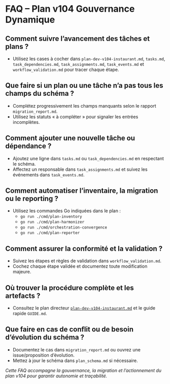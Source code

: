 # FAQ – Plan v104 Gouvernance Dynamique

## Comment suivre l’avancement des tâches et plans ?
- Utilisez les cases à cocher dans `plan-dev-v104-instaurant.md`, `tasks.md`, `task_dependencies.md`, `task_assignments.md`, `task_events.md` et `workflow_validation.md` pour tracer chaque étape.

## Que faire si un plan ou une tâche n’a pas tous les champs du schéma ?
- Complétez progressivement les champs manquants selon le rapport `migration_report.md`.
- Utilisez les statuts « à compléter » pour signaler les entrées incomplètes.

## Comment ajouter une nouvelle tâche ou dépendance ?
- Ajoutez une ligne dans `tasks.md` ou `task_dependencies.md` en respectant le schéma.
- Affectez un responsable dans `task_assignments.md` et suivez les événements dans `task_events.md`.

## Comment automatiser l’inventaire, la migration ou le reporting ?
- Utilisez les commandes Go indiquées dans le plan :
  - `go run ./cmd/plan-inventory`
  - `go run ./cmd/plan-harmonizer`
  - `go run ./cmd/orchestration-convergence`
  - `go run ./cmd/plan-reporter`

## Comment assurer la conformité et la validation ?
- Suivez les étapes et règles de validation dans `workflow_validation.md`.
- Cochez chaque étape validée et documentez toute modification majeure.

## Où trouver la procédure complète et les artefacts ?
- Consultez le plan directeur [`plan-dev-v104-instaurant.md`](plan-dev-v104-instaurant.md:1) et le guide rapide `GUIDE.md`.

## Que faire en cas de conflit ou de besoin d’évolution du schéma ?
- Documentez le cas dans `migration_report.md` ou ouvrez une issue/proposition d’évolution.
- Mettez à jour le schéma dans `plan_schema.md` si nécessaire.

*Cette FAQ accompagne la gouvernance, la migration et l’actionnement du plan v104 pour garantir autonomie et traçabilité.*